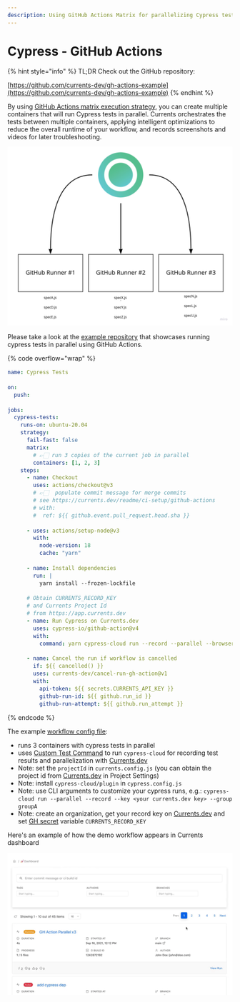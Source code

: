 ```yaml
---
description: Using GitHub Actions Matrix for parallelizing Cypress tests
---
```


# Cypress - GitHub Actions

{% hint style="info" %}
TL;DR Check out the GitHub repository:

[https://github.com/currents-dev/gh-actions-example](https://github.com/currents-dev/gh-actions-example)
{% endhint %}

By using [GitHub Actions matrix execution strategy](https://docs.github.com/en/actions/using-workflows/workflow-syntax-for-github-actions#jobsjob\_idstrategymatrix), you can create multiple containers that will run  Cypress tests in parallel. Currents orchestrates the tests between multiple containers, applying intelligent optimizations to reduce the overall runtime of your workflow, and records screenshots and videos for later troubleshooting.

![Tests Parallelization with Github Actions](<../../.gitbook/assets/Cypress-Parallelization-github-actions (1).jpg>)

Please take a look at the [example repository](https://github.com/currents-dev/gh-actions-example) that showcases running cypress tests in parallel using GitHub Actions.&#x20;

{% code overflow="wrap" %}
```yaml
name: Cypress Tests

on:
  push:

jobs:
  cypress-tests:
    runs-on: ubuntu-20.04
    strategy:
      fail-fast: false
      matrix:
        # 👉🏻 run 3 copies of the current job in parallel
        containers: [1, 2, 3]
    steps:
      - name: Checkout
        uses: actions/checkout@v3
        # 👉🏻  populate commit message for merge commits
        # see https://currents.dev/readme/ci-setup/github-actions
        # with:
        #  ref: ${{ github.event.pull_request.head.sha }}

      - uses: actions/setup-node@v3
        with:
          node-version: 18
          cache: "yarn"

      - name: Install dependencies
        run: |
          yarn install --frozen-lockfile

      # Obtain CURRENTS_RECORD_KEY
      # and Currents Project Id
      # from https://app.currents.dev
      - name: Run Cypress on Currents.dev
        uses: cypress-io/github-action@v4
        with:
          command: yarn cypress-cloud run --record --parallel --browser chrome --key ${{ secrets.CURRENTS_RECORD_KEY }} --ci-build-id ${{ github.repository }}-${{ github.run_id }}-${{ github.run_attempt}}

      - name: Cancel the run if workflow is cancelled
        if: ${{ cancelled() }}
        uses: currents-dev/cancel-run-gh-action@v1
        with:
          api-token: ${{ secrets.CURRENTS_API_KEY }}
          github-run-id: ${{ github.run_id }}
          github-run-attempt: ${{ github.run_attempt }}
```
{% endcode %}

The example [workflow config file](https://github.com/currents-dev/gh-actions-example/blob/main/.github/workflows/currents.yml):

* runs 3 containers with cypress tests in parallel
* uses [Custom Test Command](https://github.com/cypress-io/github-action#custom-test-command) to run `cypress-cloud` for recording test results and parallelization with [Currents.dev](https://currents.dev)
* Note: set the `projectId` in `currents.config.js` (you can obtain the project id from [Currents.dev](https://app.currents.dev) in Project Settings)
* Note: install `cypress-cloud/plugin` in `cypress.config.js`
* Note: use CLI arguments to customize your cypress runs, e.g.: `cypress-cloud run --parallel --record --key <your currents.dev key> --group groupA`
* Note: create an organization, get your record key on [Currents.dev](https://app.currents.dev) and set [GH secret](https://docs.github.com/en/actions/reference/encrypted-secrets) variable `CURRENTS_RECORD_KEY`

Here's an example of how the demo workflow appears in Currents dashboard

![Running Cypress tests in parallel - Currents dashboard](../../.gitbook/assets/github-actions-cypress-parallel-execution.gif)
